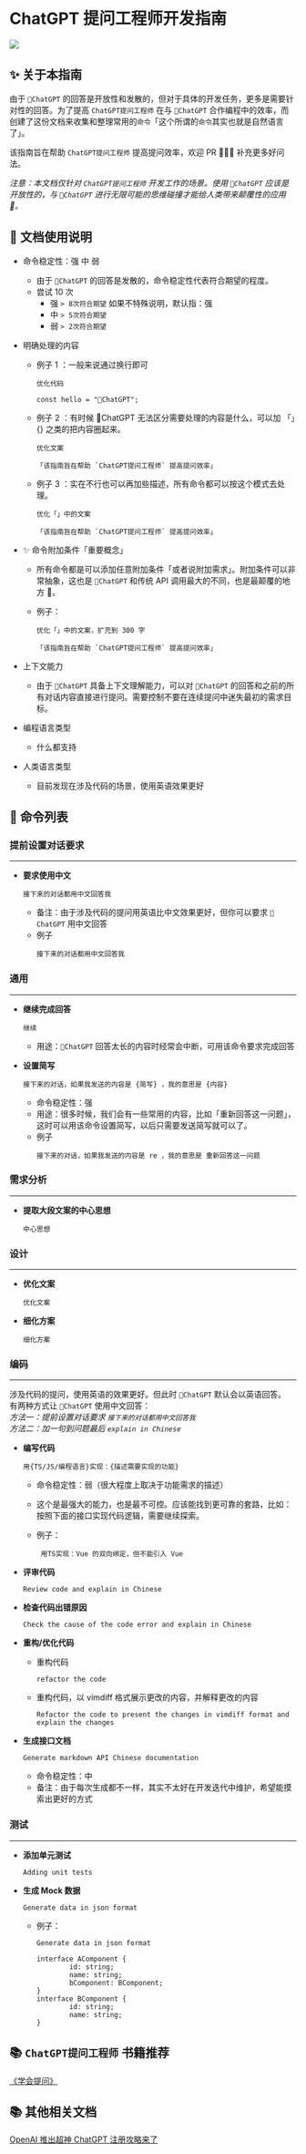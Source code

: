 # ChatGPT 提问工程师开发指南

<img src="https://img.shields.io/badge/-ChatGPT%20%E6%8F%90%E9%97%AE%E5%B7%A5%E7%A8%8B%E5%B8%88-%23198A7A">

## ✨ 关于本指南

由于 `🤖️ChatGPT` 的回答是开放性和发散的，但对于具体的开发任务，更多是需要针对性的回答。为了提高 `ChatGPT提问工程师` 在与 `🤖️ChatGPT` 合作编程中的效率，而创建了这份文档来收集和整理常用的`命令`「这个所谓的`命令`其实也就是自然语言了」。

该指南旨在帮助 `ChatGPT提问工程师` 提高提问效率，欢迎 PR 👏👏👏 补充更多好问法。

_注意：本文档仅针对 `ChatGPT提问工程师` 开发工作的场景。使用 `🤖️ChatGPT` 应该是开放性的，与 `🤖️ChatGPT` 进行无限可能的思维碰撞才能给人类带来颠覆性的应用 🌟。_

## 📃 文档使用说明

-   命令稳定性：强 中 弱

    -   由于 `🤖️ChatGPT` 的回答是发散的，命令稳定性代表符合期望的程度。
    -   尝试 10 次
        -   强 `> 8次符合期望` 如果不特殊说明，默认指：强
        -   中 `> 5次符合期望`
        -   弱 `> 2次符合期望`

-   明确处理的内容

    -   例子 1 ：一般来说通过换行即可

        ```
        优化代码

        const hello = "🤖️ChatGPT";
        ```

    -   例子 2 ：有时候 🤖️ChatGPT 无法区分需要处理的内容是什么，可以加 「」{} 之类的把内容圈起来。

        ```
        优化文案

        「该指南旨在帮助 `ChatGPT提问工程师` 提高提问效率」
        ```

    -   例子 3 ：实在不行也可以再加些描述，所有命令都可以按这个模式去处理。

        ```
        优化「」中的文案

        「该指南旨在帮助 `ChatGPT提问工程师` 提高提问效率」
        ```

-   ✨ 命令附加条件「重要概念」

    -   所有命令都是可以添加任意附加条件「或者说附加需求」。附加条件可以非常抽象，这也是 `🤖️ChatGPT` 和传统 API 调用最大的不同，也是最颠覆的地方 🚀。
    -   例子：

        ```
        优化「」中的文案，扩充到 300 字

        「该指南旨在帮助 `ChatGPT提问工程师` 提高提问效率」
        ```

-   上下文能力

    -   由于 `🤖️ChatGPT` 具备上下文理解能力，可以对 `🤖️ChatGPT` 的回答和之前的所有对话内容直接进行提问。需要控制不要在连续提问中迷失最初的需求目标。

-   编程语言类型

    -   什么都支持

-   人类语言类型

    -   目前发现在涉及代码的场景，使用英语效果更好

## 📃 命令列表

### 提前设置对话要求

---

-   **要求使用中文**

    ```
    接下来的对话都用中文回答我
    ```

    -   备注：由于涉及代码的提问用英语比中文效果更好，但你可以要求 `🤖️ ChatGPT` 用中文回答
    -   例子
        ```
        接下来的对话都用中文回答我
        ```

### 通用

---

-   **继续完成回答**

    ```
    继续
    ```

    -   用途：`🤖️ChatGPT` 回答太长的内容时经常会中断，可用该命令要求完成回答

-  **设置简写**

    ```
    接下来的对话，如果我发送的内容是 {简写} ，我的意思是 {内容}
    ```

    -   命令稳定性：强
    -   用途：很多时候，我们会有一些常用的内容，比如「重新回答这一问题」，这时可以用该命令设置简写，以后只需要发送简写就可以了。
    -   例子
        ```
        接下来的对话，如果我发送的内容是 re ，我的意思是 重新回答这一问题
        ```


### 需求分析

---

-   **提取大段文案的中心思想**

    ```
    中心思想
    ```

### 设计

---

-   **优化文案**

    ```
    优化文案
    ```

-   **细化方案**

    ```
    细化方案
    ```

### 编码

---

涉及代码的提问，使用英语的效果更好。但此时 `🤖️ChatGPT` 默认会以英语回答。  
有两种方式让 `🤖️ChatGPT` 使用中文回答：  
_方法一：提前设置对话要求 `接下来的对话都用中文回答我`_  
_方法二：加一句到问题最后 `explain in Chinese`_

-   **编写代码**

    ```
    用{TS/JS/编程语言}实现：{描述需要实现的功能}
    ```

    -   命令稳定性：弱（很大程度上取决于功能需求的描述）
    -   这个是最强大的能力，也是最不可控。应该能找到更可靠的套路，比如：按照下面的接口实现代码逻辑，需要继续探索。

    -   例子：
        ```
         用TS实现：Vue 的双向绑定，但不能引入 Vue
        ```

-   **评审代码**

    ```
    Review code and explain in Chinese
    ```

-   **检查代码出错原因**

    ```
    Check the cause of the code error and explain in Chinese
    ```

-   **重构/优化代码**

    -   重构代码
        ```
        refactor the code
        ```
    -   重构代码，以 vimdiff 格式展示更改的内容，并解释更改的内容
        ```
        Refactor the code to present the changes in vimdiff format and explain the changes
        ```

-   **生成接口文档**

    ```
    Generate markdown API Chinese documentation
    ```

    -   命令稳定性：中
    -   备注：由于每次生成都不一样，其实不太好在开发迭代中维护，希望能摸索出更好的方式

### 测试

---

-   **添加单元测试**

    ```
    Adding unit tests
    ```

-   **生成 Mock 数据**

    ```
    Generate data in json format
    ```

    -   例子：

        ```
        Generate data in json format

        interface AComponent {
                id: string;
                name: string;
                bComponent: BComponent;
        }
        interface BComponent {
                id: string;
                name: string;
        }
        ```

## 📚 `ChatGPT提问工程师` 书籍推荐

[《学会提问》](https://book.douban.com/subject/35513147/)

## 📚 其他相关文档

[OpenAI 推出超神 ChatGPT 注册攻略来了
](https://www.v2ex.com/t/900126?p=2)
